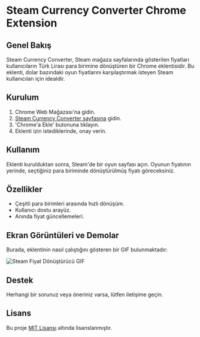 # Steam Currency Converter Chrome Extension

## Genel Bakış
Steam Currency Converter, Steam mağaza sayfalarında gösterilen fiyatları kullanıcıların Türk Lirası para birimine dönüştüren bir Chrome eklentisidir. Bu eklenti, dolar bazındaki oyun fiyatlarını karşılaştırmak isteyen Steam kullanıcıları için idealdir.

## Kurulum
1. Chrome Web Mağazası'na gidin.
2. [Steam Currency Converter sayfasına](https://chromewebstore.google.com/detail/steam-fiyat-d%C3%B6n%C3%BC%C5%9Ft%C3%BCr%C3%BCc%C3%BC/maiiabnidihifolhljmbaccohfdhbkfj?hl=tr) gidin.
3. 'Chrome'a Ekle' butonuna tıklayın.
4. Eklenti izin istediklerinde, onay verin.

## Kullanım
Eklenti kurulduktan sonra, Steam'de bir oyun sayfası açın. Oyunun fiyatının yerinde, seçtiğiniz para biriminde dönüştürülmüş fiyatı göreceksiniz.

## Özellikler
- Çeşitli para birimleri arasında hızlı dönüşüm.
- Kullanıcı dostu arayüz.
- Anında fiyat güncellemeleri.

## Ekran Görüntüleri ve Demolar
Burada, eklentinin nasıl çalıştığını gösteren bir GIF bulunmaktadır:

![Steam Fiyat Dönüştürücü GIF]([https://jmp.sh/s/anNKXWmLV6sicWWpFOWQ](https://d1opq01xld43za.cloudfront.net/z0fzdj%2Fpreview%2F54652299%2Fmain_large.gif?response-content-disposition=inline%3Bfilename%3D%22main_large.gif%22%3B&response-content-type=image%2Fgif&Expires=1701417185&Signature=Aqs0Zby73lyNay9C8f~BZtCgEeShYO3aIgu2IGelikqNnAcbBWYTDM~YbbAOwrVCIf6i8hu3PWBTIrNQwR8dFdZ16aA6bX0fgHZ3qryWqJa3so5gOzdhWX1PRti9ANS-XdOZcNkfgOK5OApxAhTbox4GS18aifB3mrdtUTEjmPRbNv~I1MsuPSd6gVEnT7pgsqEXWAwUVaZrQtESLxmYX82vbsZzJeAyBgUp-Dh~ppv6c62WQgCHfQyy7W~goZhfUPZvvG9495rYjubiO1u9UNdY5xjInZXNCKQMWemGLZa4qKL1BC9dMEHbMj9s3zxT-Mgt~57CuRsN5jYiWwrCYg__&Key-Pair-Id=APKAJT5WQLLEOADKLHBQ)https://d1opq01xld43za.cloudfront.net/z0fzdj%2Fpreview%2F54652299%2Fmain_large.gif?response-content-disposition=inline%3Bfilename%3D%22main_large.gif%22%3B&response-content-type=image%2Fgif&Expires=1701417185&Signature=Aqs0Zby73lyNay9C8f~BZtCgEeShYO3aIgu2IGelikqNnAcbBWYTDM~YbbAOwrVCIf6i8hu3PWBTIrNQwR8dFdZ16aA6bX0fgHZ3qryWqJa3so5gOzdhWX1PRti9ANS-XdOZcNkfgOK5OApxAhTbox4GS18aifB3mrdtUTEjmPRbNv~I1MsuPSd6gVEnT7pgsqEXWAwUVaZrQtESLxmYX82vbsZzJeAyBgUp-Dh~ppv6c62WQgCHfQyy7W~goZhfUPZvvG9495rYjubiO1u9UNdY5xjInZXNCKQMWemGLZa4qKL1BC9dMEHbMj9s3zxT-Mgt~57CuRsN5jYiWwrCYg__&Key-Pair-Id=APKAJT5WQLLEOADKLHBQ)

## Destek
Herhangi bir sorunuz veya öneriniz varsa, lütfen iletişime geçin.

## Lisans
Bu proje [MIT Lisansı](https://opensource.org/licenses/MIT) altında lisanslanmıştır.
